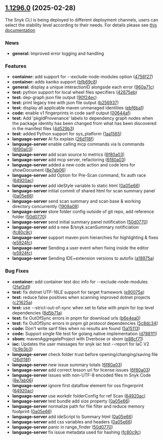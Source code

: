 ## [1.1296.0](https://github.com/snyk/snyk/compare/v1.1295.3...v1.1296.0) (2025-02-28)

The Snyk CLI is being deployed to different deployment channels, users can select the stability level according to their needs. For details please see [this documentation](https://docs.snyk.io/snyk-cli/releases-and-channels-for-the-snyk-cli)

### News
* **general:** Improved error logging and handling

### Features

* **container:** add support for --exclude-node-modules option ([4756f27](https://github.com/snyk/snyk/commit/4756f270f16fcd1588fec1f4d4be846c32e31271))
* **container:** adds kaniko support ([bfb69c8](https://github.com/snyk/snyk/commit/bfb69c83ddda560b2940ee1eb771da665737eb42))
* **general:** display a unique interactionID alongside each error ([960a71c](https://github.com/snyk/snyk/commit/960a71c81f17f0b5743e5ebd61cbf1b88c7d0c40))
* **test:** python support for local wheel files specifiers ([42675eb](https://github.com/snyk/snyk/commit/42675eb4da17307ad8ab6a090b761fd3ab9a8a2f))
* **test:** dep-graph json file output ([90f24ec](https://github.com/snyk/snyk/commit/90f24ecdba80b431fb8db4116a82f3fb6db45f80))
* **test:** print legacy tree with json file output ([b256937](https://github.com/snyk/snyk/commit/b2569378135e3156eca44b27902dc799def1e430))
* **test:** display all applicable maven unmanaged identities ([ebf6ba1](https://github.com/snyk/snyk/commit/ebf6ba1f832f1416adc9d5501081e8a681b1ff5f))
* **code:** enable v1 fingerprints in code sarif output ([00644af](https://github.com/snyk/snyk/commit/00644af4ad77e9dc09b49973bac30a3fcd7eef0a))
* **test:** Add 'pkgIdProvenance' labels to dependency graph nodes when the package identity has been changed from what has been discovered in the manifest files ([4d529b3](https://github.com/snyk/snyk/commit/4d529b372de1ea0561119f5e7cf9bb9361e8089d))
* **test:** added Python support for sys_platform ([1aa1565](https://github.com/snyk/snyk/commit/1aa1565bca1863c8f362f0c19baed76981fabdc2))
* **language-server** AI fix explain ([26d118f](https://github.com/snyk/cli/commit/26d118fff0f5825dcf70fe001df69e809e153881))
* **language-server** enable calling mcp commands via ls commands ([6f80a03](https://github.com/snyk/cli/commit/6f80a03a57a1c73e5936aa9f537af5774bf3c6b6))
* **language-server** add scan source to metrics ([6f80a03](https://github.com/snyk/cli/commit/6f80a03a57a1c73e5936aa9f537af5774bf3c6b6))
* **language-server** add mcp server, refactoring ([6f80a03](https://github.com/snyk/cli/commit/6f80a03a57a1c73e5936aa9f537af5774bf3c6b6))
* **language-server** added a new code action and code lens for showDocument ([8e7ab06](https://github.com/snyk/cli/commit/8e7ab0669aa1bbb2c66c45db03c7edbb662414b3))
* **language-server** add Option for Pre-Scan command, fix auth race ([64920ac](https://github.com/snyk/cli/commit/64920ac2547f6d07600bed89915ef4deab7409d9))
* **language-server** add ideStyle variable to static html ([0a05e66](https://github.com/snyk/cli/commit/0a05e66779df877e869352f374516737dbc93c70))
* **language-server** intiial commit of shared html for scan summary panel ([0a05e66](https://github.com/snyk/cli/commit/0a05e66779df877e869352f374516737dbc93c70))
* **language-server** send scan summary and scan base & working directory concurrently ([1908a08](https://github.com/snyk/cli/commit/1908a0860f366c334614a611f862f53ea5649831))
* **language-server** store folder config outside of git repo, add reference folder ([50d0770](https://github.com/snyk/cli/commit/50d0770bca6bfa938f67e1d8ef2a58a8ed1847db))
* **language-server** send initial summary panel notification ([50d0770](https://github.com/snyk/cli/commit/50d0770bca6bfa938f67e1d8ef2a58a8ed1847db))
* **language-server** add a new $/snyk.scanSummary notificiation ([fc80c9c](https://github.com/snyk/cli/commit/fc80c9cc35a717e5ad5ba2a7cdc6dd470f97c97e))
* **language-server** support maven pom hierarchies for highlighting & fixes ([e5924fc](https://github.com/snyk/cli/commit/e5924fcd0a0efb47c36e8c89cc54db6ab5da57f7))
* **language-server** Sending a user event when fixing inside the editor ([e5924fc](https://github.com/snyk/cli/commit/e5924fcd0a0efb47c36e8c89cc54db6ab5da57f7))
* **language-server** Sending IDE+extension versions to autofix ([a18975a](https://github.com/snyk/cli/commit/a18975a99e9a684e190fe1076748854079a5b1ea))


### Bug Fixes

* **container:** add container test doc info for --exclude-node-modules ([2faf2d1](https://github.com/snyk/snyk/commit/2faf2d16338b7d7b67e6faa116db6e4408864d15))
* **test:** fix dotnet UTF-16LE support for target framework ([e90075a](https://github.com/snyk/snyk/commit/e90075aab4ed9bc55ba438d4435b47c8e65d16f9))
* **test:** reduce false positives when scanning improved dotnet projects ([c21625a](https://github.com/snyk/snyk/commit/c21625a59468dea2fe963a2ded40f947fbbe9be5))
* **test:** use --strict-out-of-sync when set to false with pnpm for top level dependencies ([8d5b71a](https://github.com/snyk/snyk/commit/8d5b71a1209a4f06f455fc0bd0639f9578bbc1e1))
* **test:** fix OutOfSync errors in pnpm for download urls ([b6e4ea0](https://github.com/snyk/snyk/commit/b6e4ea01fb4a188e35efc0b462d343cd674614f2))
* **test:** fix OutOfSync errors in pnpm git protocol dependencies ([5c8dc34](https://github.com/snyk/snyk/commit/5c8dc34477f24354924edae770e1e249e79be1cb))
* **code:** Don't write sarif files when no results are found ([5a15113](https://github.com/snyk/snyk/commit/5a151137c68704cdfb82025a2cc616a7378792a3))
* **code:** Support single file test for golang native implementation ([d7881f1](https://github.com/snyk/snyk/commit/d7881f128197d3384de75129cdcfeef8c2dc9370))
* **sbom:** mavenAggregateProject with Dverbose or sbom ([e88cf71](https://github.com/snyk/snyk/commit/e88cf712f21e7a26056796d46356e98b6d453bf4))
* **iac:** Updates the user messages for snyk iac test --report for IaC V2 ([1c9b3b3](https://github.com/snyk/snyk/commit/1c9b3b30d5ed2d17a8113b42169f3f7e4d4d88ea))
* **language-server** check folder trust before opening/changing/saving file ([26d118f](https://github.com/snyk/cli/commit/26d118fff0f5825dcf70fe001df69e809e153881))
* **language-server** new issue summary totals ([6f80a03](https://github.com/snyk/cli/commit/6f80a03a57a1c73e5936aa9f537af5774bf3c6b6))
* **language-server** add correct lesson url for license issues ([6f80a03](https://github.com/snyk/cli/commit/6f80a03a57a1c73e5936aa9f537af5774bf3c6b6))
* **language-server** issues with non-UTF-8 encoded files in Snyk Code ([8e7ab06](https://github.com/snyk/cli/commit/8e7ab0669aa1bbb2c66c45db03c7edbb662414b3))
* **language-server** ignore first dataflow element for oss fingerprint ([64920ac](https://github.com/snyk/cli/commit/64920ac2547f6d07600bed89915ef4deab7409d9))
* **language-server** use workdir folderConfig for ref Scan ([64920ac](https://github.com/snyk/cli/commit/64920ac2547f6d07600bed89915ef4deab7409d9))
* **language-server** test bundle add size property ([0a05e66](https://github.com/snyk/cli/commit/0a05e66779df877e869352f374516737dbc93c70))
* **language-server** normalize path for file filter and reduce memory footprint ([0a05e66](https://github.com/snyk/cli/commit/0a05e66779df877e869352f374516737dbc93c70))
* **language-server** add ideScript to Summary html ([0a05e66](https://github.com/snyk/cli/commit/0a05e66779df877e869352f374516737dbc93c70))
* **language-server** add css variables and headers ([0a05e66](https://github.com/snyk/cli/commit/0a05e66779df877e869352f374516737dbc93c70))
* **language-server** panic in range_finder ([50d0770](https://github.com/snyk/cli/commit/50d0770bca6bfa938f67e1d8ef2a58a8ed1847db))
* **language-server** fix issue metadata used for hashing ([fc80c9c](https://github.com/snyk/cli/commit/fc80c9cc35a717e5ad5ba2a7cdc6dd470f97c97e))
